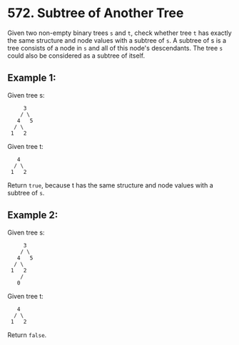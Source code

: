 # 572. Subtree of Another Tree
Given two non-empty binary trees `s` and `t`, check whether tree `t` has exactly the same structure and node values with a subtree of `s`. A subtree of s is a tree consists of a node in `s` and all of this node's descendants. The tree `s` could also be considered as a subtree of itself.

## Example 1:
Given tree s:
```
     3
    / \
   4   5
  / \
 1   2
```

Given tree t:
```
   4 
  / \
 1   2
```
Return `true`, because t has the same structure and node values with a subtree of `s`.

## Example 2:
Given tree s:
```
     3
    / \
   4   5
  / \
 1   2
    /
   0
```

Given tree t:
```
   4
  / \
 1   2
```
Return `false`.
